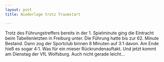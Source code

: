 ```yaml
---
layout: post
title: Niederlage trotz Traumstart

---
```


Trotz des Führungstreffers bereits in der 1. Spielminute ging die Eintracht beim Tabellenletzten in Freiburg unter. Die Führung hatte bis zur 62. Minute Bestand. Dann zog der Sportclub binnen 8 Minuten auf 3:1 davon. Am Ende hieß es sogar 4:1. Was für ein mieser Rückrundenauftakt. Und jetzt kommt am Dienstag der VfL Wolfsburg. Auch nicht gerade leicht...



